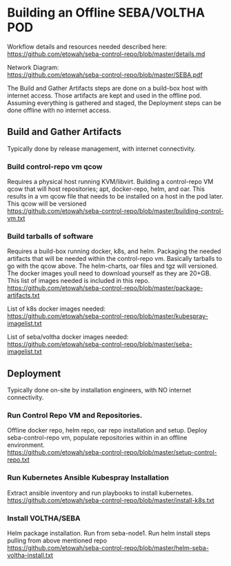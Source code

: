 # Building an Offline SEBA/VOLTHA POD

Workflow details and resources needed described here:  
https://github.com/etowah/seba-control-repo/blob/master/details.md

Network Diagram:  
https://github.com/etowah/seba-control-repo/blob/master/SEBA.pdf

The Build and Gather Artifacts steps are done on a build-box host with internet access.  Those artifacts are kept and used in the offline pod.   Assuming everything is gathered and staged, the Deployment steps can be done offline with no internet access.  


## Build and Gather Artifacts
Typically done by release management, with internet connectivity.

### Build control-repo vm qcow
Requires a physical host running KVM/libvirt.  Building a control-repo VM qcow that will host repositories; apt, docker-repo, helm, and oar.   This results in a vm qcow file that needs to be installed on a host in the pod later.  
This qcow will be versioned  
https://github.com/etowah/seba-control-repo/blob/master/building-control-vm.txt

### Build tarballs of software
Requires a build-box running docker, k8s, and helm.  Packaging the needed artifacts that will be needed within the control-repo vm.   Basically tarballs to go with the qcow above. The helm-charts, oar files and tgz will versioned.  The docker images youll need to download yourself as they are 20+GB.  This list of images needed is included in this repo.  
https://github.com/etowah/seba-control-repo/blob/master/package-artifacts.txt

List of k8s docker images needed:  
https://github.com/etowah/seba-control-repo/blob/master/kubespray-imagelist.txt

List of seba/voltha docker images needed:  
https://github.com/etowah/seba-control-repo/blob/master/seba-imagelist.txt


## Deployment
Typically done on-site by installation engineers, with NO internet connectivity.

### Run Control Repo VM and Repositories.
Offline docker repo, helm repo, oar repo installation and setup.  Deploy seba-control-repo vm, populate repositories within in an offline environment.  
https://github.com/etowah/seba-control-repo/blob/master/setup-control-repo.txt

### Run Kubernetes Ansible Kubespray Installation
Extract ansible inventory and run playbooks to install kubernetes.
https://github.com/etowah/seba-control-repo/blob/master/install-k8s.txt

### Install VOLTHA/SEBA
Helm package installation.    Run from seba-node1.   Run helm install steps pulling from above mentioned repo  
https://github.com/etowah/seba-control-repo/blob/master/helm-seba-voltha-install.txt

 
